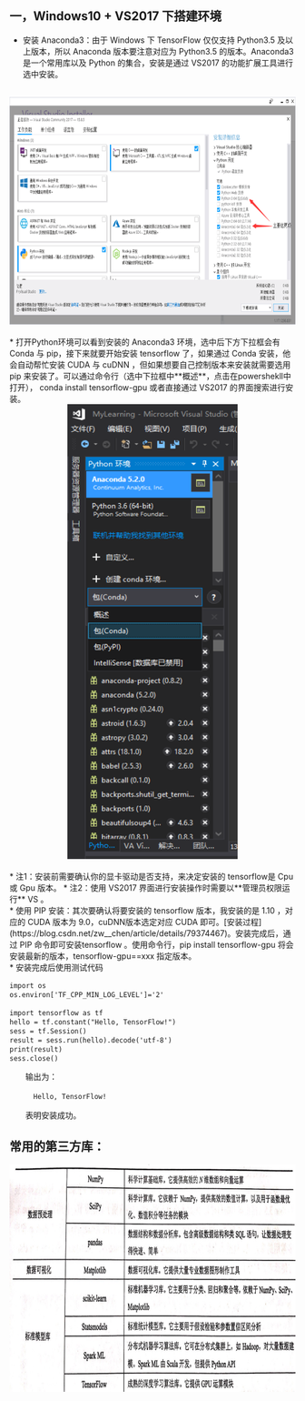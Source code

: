 ## 一，Windows10 + VS2017 下搭建环境
* 安装 Anaconda3：由于 Windows 下 TensorFlow 仅仅支持 Python3.5 及以上版本，所以 Anaconda 版本要注意对应为 Python3.5 的版本。Anaconda3 是一个常用库以及 Python 的集合，安装是通过 VS2017 的功能扩展工具进行选中安装。
<br/>
<div align="center">
<img src="https://raw.githubusercontent.com/HATTER-LONG/NoteBook_MachineLeaning/master/Lesson_2/p2.jpg" width = "800" height = "400" alt="p2.jpg" /></img>
</div>
<br/>
* 打开Python环境可以看到安装的 Anaconda3 环境，选中后下方下拉框会有 Conda 与 pip，接下来就要开始安装 tensorflow 了，如果通过 Conda 安装，他会自动帮忙安装 CUDA 与 cuDNN ，但如果想要自己控制版本来安装就需要选用 pip 来安装了。可以通过命令行（选中下拉框中**概述**，点击在powershekll中打开）， conda install tensorflow-gpu 或者直接通过 VS2017 的界面搜索进行安装。
<br/>
<div align="center">
<img src="https://raw.githubusercontent.com/HATTER-LONG/NoteBook_MachineLeaning/master/Lesson_2/p3.jpg" width = "300" height = "800" alt="p3.jpg" /></img>
</div>
<br/>
  * 注1：安装前需要确认你的显卡驱动是否支持，来决定安装的 tensorflow是 Cpu 或 Gpu 版本。
  * 注2：使用 VS2017 界面进行安装操作时需要以**管理员权限运行** VS 。
<br/>
* 使用 PIP 安装：其次要确认将要安装的 tensorflow 版本，我安装的是 1.10 ，对应的 CUDA 版本为 9.0，cuDNN版本选定对应 CUDA 即可。[安装过程](https://blog.csdn.net/zw__chen/article/details/79374467)。安装完成后，通过 PIP 命令即可安装tensorflow 。使用命令行，pip install tensorflow-gpu 将会安装最新的版本，tensorflow-gpu==xxx 指定版本。
<br/>
* 安装完成后使用测试代码

```pyhton
import os
os.environ['TF_CPP_MIN_LOG_LEVEL']='2'

import tensorflow as tf
hello = tf.constant("Hello, TensorFlow!")
sess = tf.Session()
result = sess.run(hello).decode('utf-8')
print(result)
sess.close()
```

　　输出为：

　　　`Hello, TensorFlow!`

　　表明安装成功。
<br/>
## 常用的第三方库：
<div align="center">
<img src="https://raw.githubusercontent.com/HATTER-LONG/NoteBook_MachineLeaning/master/Lesson_2/table2-1.png" width="800" height="400" alt="table2-1.png"></img>
</div>